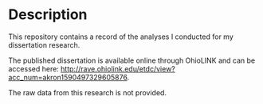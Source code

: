 # Description

This repository contains a record of the analyses I conducted for my dissertation research. 

The published dissertation is available online through OhioLINK and can be accessed here: http://rave.ohiolink.edu/etdc/view?acc_num=akron1590497329605876.

The raw data from this research is not provided.
